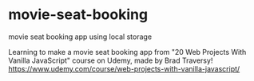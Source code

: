 # movie-seat-booking
movie seat booking app using local storage


Learning to make a movie seat booking app from "20 Web Projects With Vanilla JavaScript" course on Udemy, made by Brad Traversy! https://www.udemy.com/course/web-projects-with-vanilla-javascript/
